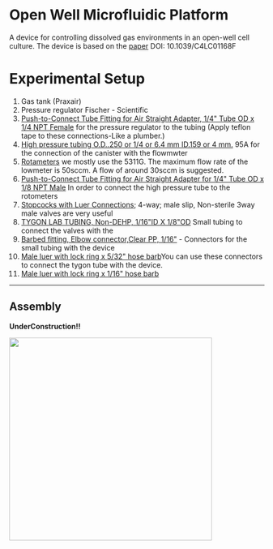 # Open Well Microfluidic Platform
A device for controlling dissolved gas environments in an open-well cell culture. 
The device is based on the [paper](http://pubs.rsc.org/en/Content/ArticleLanding/2014/LC/c4lc01168f#!divAbstract) DOI: 10.1039/C4LC01168F
# Experimental Setup
01. Gas tank (Praxair) 
02. Pressure regulator Fischer - Scientific
03. [Push-to-Connect Tube Fitting for Air Straight Adapter, 1/4" Tube OD x 1/4 NPT Female](http://www.mcmaster.com/#5779k131/=x9bcop) for the pressure regulator to the tubing
    (Apply teflon tape to these connections-Like a plumber.)
04. [High pressure tubing O.D..250 or 1/4 or 6.4 mm ID.159 or 4 mm.](http://www.mcmaster.com/#5648k25/=x9bcpj)
    95A for the connection of  the canister with the flowmwter
05. [Rotameters](http://www.omega.com/pptst/FL5000.html) we mostly use the 5311G. The maximum flow rate of the lowmeter is 50sccm. A flow of around 30sccm is suggested.
06. [Push-to-Connect Tube Fitting for Air Straight Adapter for 1/4" Tube OD x 1/8 NPT Male](http://www.mcmaster.com/#5779k108/=x9bcp0) 
 In order to connect the high pressure tube to the rotometers
07. [Stopcocks with Luer Connections](http://www.coleparmer.com/Product/Stopcocks_with_Luer_Connections_4_way_male_slip_Non_sterile/EW-30600-03); 4-way; male slip, Non-sterile 3way male valves are very useful
08. [TYGON LAB TUBING, Non-DEHP, 1/16"ID X 1/8"OD](http://www.coleparmer.com/Product/TYGON_LAB_TUBING_Non_DEHP_1_16_ID_X_1_8_OD_50_FT_PACK/EW-07407-71) Small tubing to connect the valves with the 
09. [Barbed fitting, Elbow connector,Clear PP, 1/16"](http://www.coleparmer.com/Product/Barbed_fitting_Elbow_connector_Clear_PP_1_16_25_pk/SC-06365-17?referred_id=5576&ProductID=SC-06365-17) - Connectors for the small tubing with the device
10. [Male luer with lock ring x 5/32" hose barb](http://www.coleparmer.com/Product/Male_luer_with_lock_ring_x_5_32_hose_barb_PP_25_pk/EW-45518-06)You can use these connectors  to connect the tygon tube with the device.
11. [Male luer with lock ring x 1/16" hose barb](http://www.coleparmer.com/Product/Male_luer_with_lock_ring_x_1_16_hose_barb_PC_25_pk/UX-45504-00)


------------------------
Assembly
------------------------

**UnderConstruction!!**

<img src="open2.JPG" style="width: 400px;"/>








